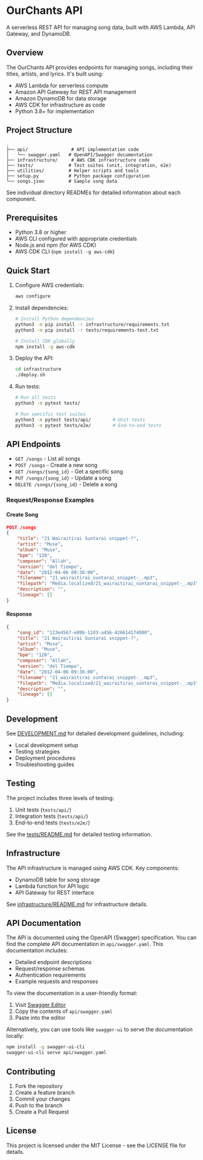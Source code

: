 # OurChants API

A serverless REST API for managing song data, built with AWS Lambda, API Gateway, and DynamoDB.

## Overview

The OurChants API provides endpoints for managing songs, including their titles, artists, and lyrics. It's built using:

- AWS Lambda for serverless compute
- Amazon API Gateway for REST API management
- Amazon DynamoDB for data storage
- AWS CDK for infrastructure as code
- Python 3.8+ for implementation

## Project Structure

```
.
├── api/                # API implementation code
│   └── swagger.yaml   # OpenAPI/Swagger documentation
├── infrastructure/     # AWS CDK infrastructure code
├── tests/             # Test suites (unit, integration, e2e)
├── utilities/         # Helper scripts and tools
├── setup.py           # Python package configuration
└── songs.json         # Sample song data
```

See individual directory READMEs for detailed information about each component.

## Prerequisites

- Python 3.8 or higher
- AWS CLI configured with appropriate credentials
- Node.js and npm (for AWS CDK)
- AWS CDK CLI (`npm install -g aws-cdk`)

## Quick Start

1. Configure AWS credentials:
   ```bash
   aws configure
   ```

2. Install dependencies:
   ```bash
   # Install Python dependencies
   python3 -m pip install -r infrastructure/requirements.txt
   python3 -m pip install -r tests/requirements-test.txt
   
   # Install CDK globally
   npm install -g aws-cdk
   ```

3. Deploy the API:
   ```bash
   cd infrastructure
   ./deploy.sh
   ```

4. Run tests:
   ```bash
   # Run all tests
   python3 -m pytest tests/

   # Run specific test suites
   python3 -m pytest tests/api/        # Unit tests
   python3 -m pytest tests/e2e/        # End-to-end tests
   ```

## API Endpoints

- `GET /songs` - List all songs
- `POST /songs` - Create a new song
- `GET /songs/{song_id}` - Get a specific song
- `PUT /songs/{song_id}` - Update a song
- `DELETE /songs/{song_id}` - Delete a song

### Request/Response Examples

#### Create Song
```json
POST /songs
{
    "title": "21 Wairaitirai Suntarai snippet-?",
    "artist": "Muse",
    "album": "Muse",
    "bpm": "120",
    "composer": "Allah",
    "version": "del Tiempo",
    "date": "2012-04-06 09:36:00",
    "filename": "21_wairaitirai_suntarai_snippet-_.mp3",
    "filepath": "Media.localized/21_wairaitirai_suntarai_snippet-_.mp3",
    "description": "",
    "lineage": []
}
```

#### Response
```json
{
    "song_id": "123e4567-e89b-12d3-a456-426614174000",
    "title": "21 Wairaitirai Suntarai snippet-?",
    "artist": "Muse",
    "album": "Muse",
    "bpm": "120",
    "composer": "Allah",
    "version": "del Tiempo",
    "date": "2012-04-06 09:36:00",
    "filename": "21_wairaitirai_suntarai_snippet-_.mp3",
    "filepath": "Media.localized/21_wairaitirai_suntarai_snippet-_.mp3",
    "description": "",
    "lineage": []
}
```

## Development

See [DEVELOPMENT.md](DEVELOPMENT.md) for detailed development guidelines, including:
- Local development setup
- Testing strategies
- Deployment procedures
- Troubleshooting guides

## Testing

The project includes three levels of testing:
1. Unit tests (`tests/api/`)
2. Integration tests (`tests/api/`)
3. End-to-end tests (`tests/e2e/`)

See the [tests/README.md](tests/README.md) for detailed testing information.

## Infrastructure

The API infrastructure is managed using AWS CDK. Key components:
- DynamoDB table for song storage
- Lambda function for API logic
- API Gateway for REST interface

See [infrastructure/README.md](infrastructure/README.md) for infrastructure details.

## API Documentation

The API is documented using the OpenAPI (Swagger) specification. You can find the complete API documentation in `api/swagger.yaml`. This documentation includes:

- Detailed endpoint descriptions
- Request/response schemas
- Authentication requirements
- Example requests and responses

To view the documentation in a user-friendly format:

1. Visit [Swagger Editor](https://editor.swagger.io/)
2. Copy the contents of `api/swagger.yaml`
3. Paste into the editor

Alternatively, you can use tools like `swagger-ui` to serve the documentation locally:

```bash
npm install -g swagger-ui-cli
swagger-ui-cli serve api/swagger.yaml
```

## Contributing

1. Fork the repository
2. Create a feature branch
3. Commit your changes
4. Push to the branch
5. Create a Pull Request

## License

This project is licensed under the MIT License - see the LICENSE file for details.